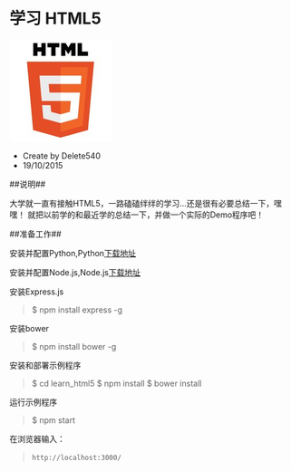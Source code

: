 学习 HTML5
====

<img src="public/images/md/html5-logo.jpg"/>

<br/>

* Create by Delete540
* 19/10/2015

##<a id="md_1" name="md_1"></a>说明##

大学就一直有接触HTML5，一路磕磕绊绊的学习...还是很有必要总结一下，嘿嘿！
就把以前学的和最近学的总结一下，并做一个实际的Demo程序吧！

##<a id="md_2" name="md_2"></a>准备工作##


安装并配置Python,Python[下载地址](https://www.python.org/downloads/)


安装并配置Node.js,Node.js[下载地址](https://nodejs.org/en/download/)

安装Express.js


>$ npm install express -g


安装bower

>$ npm install bower -g


安装和部署示例程序

>$ cd learn_html5
>$ npm install
>$ bower install

运行示例程序

>$ npm start

在浏览器输入：
>`http://localhost:3000/`